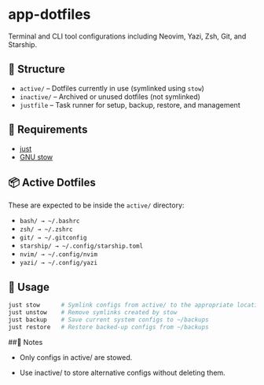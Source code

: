 # app-dotfiles

Terminal and CLI tool configurations including Neovim, Yazi, Zsh, Git, and Starship.

## 📂 Structure

- `active/` – Dotfiles currently in use (symlinked using `stow`)
- `inactive/` – Archived or unused dotfiles (not symlinked)
- `justfile` – Task runner for setup, backup, restore, and management

## 🧰 Requirements

- [just](https://github.com/casey/just)
- [GNU stow](https://www.gnu.org/software/stow/)

## 📦 Active Dotfiles

These are expected to be inside the `active/` directory:

- `bash/ → ~/.bashrc`
- `zsh/ → ~/.zshrc`
- `git/ → ~/.gitconfig`
- `starship/ → ~/.config/starship.toml`
- `nvim/ → ~/.config/nvim`
- `yazi/ → ~/.config/yazi`

## 🚀 Usage

```bash
just stow      # Symlink configs from active/ to the appropriate locations
just unstow    # Remove symlinks created by stow
just backup    # Save current system configs to ~/backups
just restore   # Restore backed-up configs from ~/backups
```

##🧪 Notes

 - Only configs in active/ are stowed.

 - Use inactive/ to store alternative configs without deleting them.
